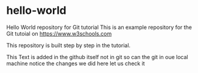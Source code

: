 # hello-world
Hello World repository for Git tutorial
This is an example repository for the Git tutoial on https://www.w3schools.com

This repository is built step by step in the tutorial.

This Text is added in the github itself not in git so can the git in oue local machine notice the changes we did here let us check it
